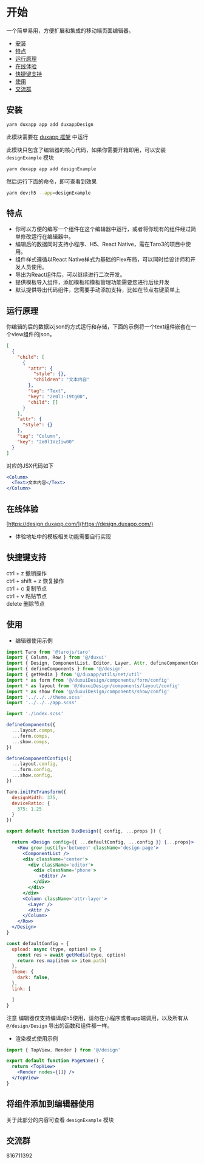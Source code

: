# 开始

一个简单易用，方便扩展和集成的移动端页面编辑器。  
* [安装](#install)
* [特点](#feature)
* [运行原理](#principle)
* [在线体验](#example)
* [快捷键支持](#hot-key)
* [使用](#use)
* [交流群](#group)

## <a name='install'></a>安装

```bash
yarn duxapp app add duxappDesign
```
此模块需要在 [duxapp 框架](https://duxapp.com) 中运行

此模块只包含了编辑器的核心代码，如果你需要开箱即用，可以安装 `designExample` 模块

```bash
yarn duxapp app add designExample
```

然后运行下面的命令，即可查看到效果
```bash
yarn dev:h5 --app=designExample
```

## <a name='feature'></a>特点

- 你可以方便的编写一个组件在这个编辑器中运行，或者将你现有的组件经过简单修改运行在编辑器中。
- 编辑后的数据同时支持小程序、H5、React Native，需在Taro3的项目中使用。
- 组件样式遵循以React Native样式为基础的Flex布局，可以同时给设计师和开发人员使用。
- 导出为React组件后，可以继续进行二次开发。
- 提供模板导入组件，添加模板和模板管理功能需要您进行后续开发
- 默认提供导出代码组件，您需要手动添加支持，比如在节点右键菜单上

## <a name='principle'></a>运行原理

你编辑的后的数据以json的方式运行和存储，下面的示例将一个text组件嵌套在一个view组件的json。
```json
[
  {
    "child": [
      {
        "attr": {
          "style": {},
          "children": "文本内容"
        },
        "tag": "Text",
        "key": "2e0l1-19tg00",
        "child": []
      }
    ],
    "attr": {
      "style": {}
    },
    "tag": "Column",
    "key": "2e0l1VzIiw00"
  }
]
```
对应的JSX代码如下
```jsx
<Column>
  <Text>文本内容</Text>
</Column>
```

## <a name='example'></a>在线体验

[https://design.duxapp.com/](https://design.duxapp.com/)

- 体验地址中的模板相关功能需要自行实现

## <a name='hot-key'></a>快捷键支持

ctrl + z 撤销操作  
ctrl + shift + z 恢复操作  
ctrl + c 复制节点  
ctrl + v 粘贴节点  
delete 删除节点

## <a name='use'></a>使用

- 编辑器使用示例

```jsx
import Taro from '@tarojs/taro'
import { Column, Row } from '@/duxui'
import { Design, ComponentList, Editor, Layer, Attr, defineComponentConfigs } from '@/design/Design'
import { defineComponents } from '@/design'
import { getMedia } from '@/duxapp/utils/net/util'
import * as form from '@/duxuiDesign/components/form/config'
import * as layout from '@/duxuiDesign/components/layout/config'
import * as show from '@/duxuiDesign/components/show/config'
import '../../../theme.scss'
import '../../../app.scss'

import './index.scss'

defineComponents({
  ...layout.comps,
  ...form.comps,
  ...show.comps,
})

defineComponentConfigs({
  ...layout.config,
  ...form.config,
  ...show.config,
})

Taro.initPxTransform({
  designWidth: 375,
  deviceRatio: {
    375: 1.25
  }
})

export default function DuxDesign({ config, ...props }) {

  return <Design config={{ ...defaultConfig, ...config }} {...props}>
    <Row grow justify='between' className='design-page'>
      <ComponentList />
      <div className='center'>
        <div className='editor'>
          <div className='phone'>
            <Editor />
          </div>
        </div>
      </div>
      <Column className='attr-layer'>
        <Layer />
        <Attr />
      </Column>
    </Row>
  </Design>
}

const defaultConfig = {
  upload: async (type, option) => {
    const res = await getMedia(type, option)
    return res.map(item => item.path)
  },
  theme: {
    dark: false,
  },
  link: [

  ]
}

```
  
注意 编辑器仅支持编译成h5使用，请勿在小程序或者app端调用，以及所有从 `@/design/Design` 导出的函数和组件都一样。

- 渲染模式使用示例

```jsx
import { TopView, Render } from '@/design'

export default function PageName() {
  return <TopView>
    <Render nodes={[]} />
  </TopView>
}
```

## 将组件添加到编辑器使用

关于此部分的内容可查看 `designExample` 模块 

## <a name='group'></a>交流群

816711392
